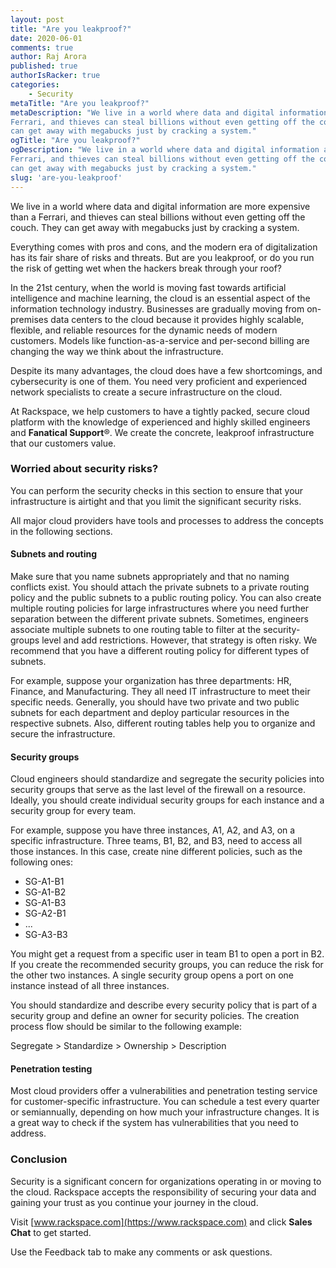 ```yaml
---
layout: post
title: "Are you leakproof?"
date: 2020-06-01
comments: true
author: Raj Arora
published: true
authorIsRacker: true
categories:
    - Security
metaTitle: "Are you leakproof?"
metaDescription: "We live in a world where data and digital information are more expensive than a
Ferrari, and thieves can steal billions without even getting off the couch. They
can get away with megabucks just by cracking a system."
ogTitle: "Are you leakproof?"
ogDescription: "We live in a world where data and digital information are more expensive than a
Ferrari, and thieves can steal billions without even getting off the couch. They
can get away with megabucks just by cracking a system."
slug: 'are-you-leakproof'
---
```


We live in a world where data and digital information are more expensive than a
Ferrari, and thieves can steal billions without even getting off the couch. They
can get away with megabucks just by cracking a system.

<!--more-->

Everything comes with pros and cons, and the modern era of digitalization has
its fair share of risks and threats. But are you leakproof, or do you run the
risk of getting wet when the hackers break through your roof?

In the 21st century, when the world is moving fast towards artificial intelligence
and machine learning, the cloud is an essential aspect of the information
technology industry. Businesses are gradually moving from on-premises data centers
to the cloud because it provides highly scalable, flexible, and reliable resources
for the dynamic needs of modern customers. Models like function-as-a-service and
per-second billing are changing the way we think about the infrastructure.

Despite its many advantages, the cloud does have a few shortcomings, and
cybersecurity is one of them. You need very proficient and experienced network
specialists to create a secure infrastructure on the cloud.

At Rackspace, we help customers to have a tightly packed, secure cloud platform
with the knowledge of experienced and highly skilled engineers and **Fanatical Support**&reg;.
We create the concrete, leakproof infrastructure that our customers value.

### Worried about security risks?

You can perform the security checks in this section to ensure that your
infrastructure is airtight and that you limit the significant security risks.

All major cloud providers have tools and processes to address the concepts in
the following sections.

#### Subnets and routing

Make sure that you name subnets appropriately and that no naming conflicts exist.
You should attach the private subnets to a private routing policy and the public
subnets to a public routing policy. You can also create multiple routing policies
for large infrastructures where you need further separation between the different
private subnets. Sometimes, engineers associate multiple subnets to one routing
table to filter at the security-groups level and add restrictions. However,
that strategy is often risky. We recommend that you have a different routing
policy for different types of subnets.

For example, suppose your organization has three departments: HR, Finance, and
Manufacturing. They all need IT infrastructure to meet their specific needs.
Generally, you should have two private and two public subnets for each department
and deploy particular resources in the respective subnets. Also, different routing
tables help you to organize and secure the infrastructure.

#### Security groups

Cloud engineers should standardize and segregate the security policies into
security groups that serve as the last level of the firewall on a resource. Ideally,
you should create individual security groups for each instance and a security
group for every team.

For example, suppose you have three instances, A1, A2, and A3, on a specific
infrastructure. Three teams, B1, B2, and B3, need to access all those
instances. In this case, create nine different policies, such as the following
ones:

- SG-A1-B1
- SG-A1-B2
- SG-A1-B3
- SG-A2-B1
- ...
- SG-A3-B3

You might get a request from a specific user in team B1 to open a port in B2.
If you create the recommended security groups, you can reduce the risk for
the other two instances. A single security group opens a port on one
instance instead of all three instances.

You should standardize and describe every security policy that is part of a
security group and define an owner for security policies. The creation process
flow should be similar to the following example:

Segregate > Standardize > Ownership > Description

#### Penetration testing

Most cloud providers offer a vulnerabilities and penetration testing service for
customer-specific infrastructure. You can schedule a test every quarter or
semiannually, depending on how much your infrastructure changes. It is a great
way to check if the system has vulnerabilities that you need to address.

### Conclusion

Security is a significant concern for organizations operating in or moving to
the cloud. Rackspace accepts the responsibility of securing your data and gaining
your trust as you continue your journey in the cloud.

Visit [www.rackspace.com](https://www.rackspace.com) and click **Sales Chat**
to get started.

Use the Feedback tab to make any comments or ask questions.
